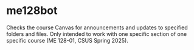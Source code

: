 # me128bot
 Checks the course Canvas for announcements and updates to specified folders and files. Only intended to work with one specific section of one specific course (ME 128-01, CSUS Spring 2025).
